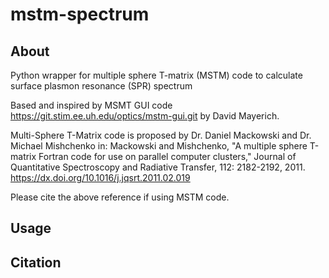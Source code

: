 # mstm-spectrum
## About
Python wrapper for multiple sphere T-matrix (MSTM) code to calculate surface plasmon resonance (SPR) spectrum

Based and inspired by MSMT GUI code <https://git.stim.ee.uh.edu/optics/mstm-gui.git> by David Mayerich.

Multi-Sphere T-Matrix code is proposed by Dr. Daniel Mackowski and Dr. Michael Mishchenko in:
Mackowski and Mishchenko, "A multiple sphere T-matrix Fortran code for use on parallel computer clusters," Journal of Quantitative Spectroscopy and Radiative Transfer, 112: 2182-2192, 2011.
<https://dx.doi.org/10.1016/j.jqsrt.2011.02.019>

Please cite the above reference if using MSTM code.

## Usage

## Citation

